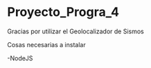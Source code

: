 # Proyecto_Progra_4
 Gracias por utilizar el Geolocalizador de Sismos

Cosas necesarias a instalar

-NodeJS

